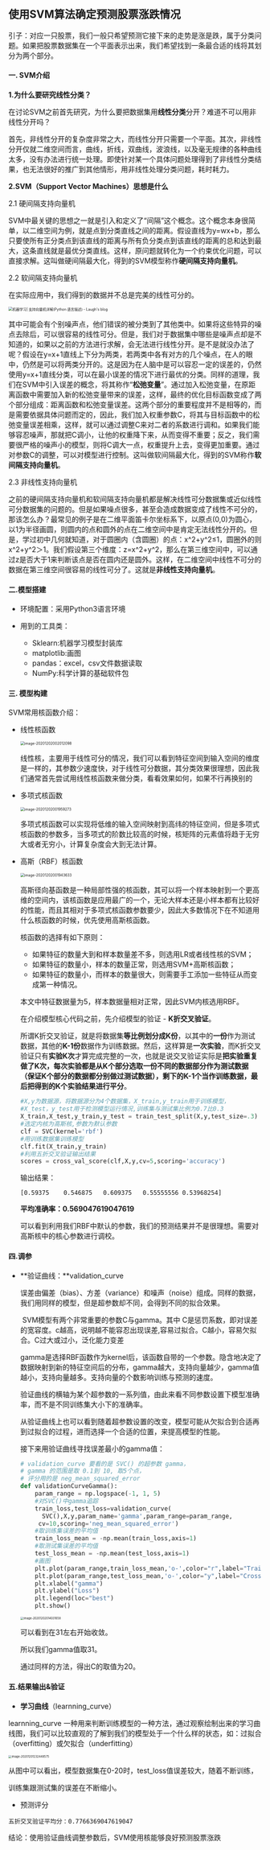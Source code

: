 ## 使用SVM算法确定预测股票涨跌情况

引子：对应一只股票，我们一般只希望预测它接下来的走势是涨是跌，属于分类问题。如果把股票数据集在一个平面表示出来，我们希望找到一条最合适的线将其划分为两个部分。

#### 一. SVM介绍

**1.为什么要研究线性分类？**

在讨论SVM之前首先研究，为什么要把数据集用**线性分类**分开？难道不可以用非线性分开吗？

首先，非线性分开的复杂度非常之大，而线性分开只需要一个平面。其次，非线性分开仅就二维空间而言，曲线，折线，双曲线，波浪线，以及毫无规律的各种曲线太多，没有办法进行统一处理。即使针对某一个具体问题处理得到了非线性分类结果，也无法很好的推广到其他情形，用非线性处理分类问题，耗时耗力。

**2.SVM（Support Vector Machines）思想是什么**

2.1 硬间隔支持向量机

SVM中最关键的思想之一就是引入和定义了“间隔”这个概念。这个概念本身很简单，以二维空间为例，就是点到分类直线之间的距离。假设直线为y=wx+b，那么只要使所有正分类点到该直线的距离与所有负分类点到该直线的距离的总和达到最大，这条直线就是最优分类直线。这样，原问题就转化为一个约束优化问题，可以直接求解。这叫做硬间隔最大化，得到的SVM模型称作**硬间隔支持向量机**。

 2.2 软间隔支持向量机

在实际应用中，我们得到的数据并不总是完美的线性可分的。



<img src="https://laugh12321-1258080753.cos.ap-chengdu.myqcloud.com/laugh's%20blog/images/Support%20vector%20machine/output_04.png" alt="机器学习| 支持向量机详解(Python 语言描述) - Laugh's blog" style="zoom:50%;" />

其中可能会有个别噪声点，他们错误的被分类到了其他类中。如果将这些特异的噪点去除后，可以很容易的线性可分。但是，我们对于数据集中哪些是噪声点却是不知道的，如果以之前的方法进行求解，会无法进行线性分开。是不是就没办法了呢？假设在y=x+1直线上下分为两类，若两类中各有对方的几个噪点，在人的眼中，仍然是可以将两类分开的。这是因为在人脑中是可以容忍一定的误差的，仍然使用y=x+1直线分类，可以在最小误差的情况下进行最优的分类。同样的道理，我们在SVM中引入误差的概念，将其称作“**松弛变量**”。通过加入松弛变量，在原距离函数中需要加入新的松弛变量带来的误差，这样，最终的优化目标函数变成了两个部分组成：距离函数和松弛变量误差。这两个部分的重要程度并不是相等的，而是需要依据具体问题而定的，因此，我们加入权重参数C，将其与目标函数中的松弛变量误差相乘，这样，就可以通过调整C来对二者的系数进行调和。如果我们能够容忍噪声，那就把C调小，让他的权重降下来，从而变得不重要；反之，我们需要很严格的噪声小的模型，则将C调大一点，权重提升上去，变得更加重要。通过对参数C的调整，可以对模型进行控制。这叫做软间隔最大化，得到的SVM称作**软间隔支持向量机**。

 2.3 非线性支持向量机

 之前的硬间隔支持向量机和软间隔支持向量机都是解决线性可分数据集或近似线性可分数据集的问题的。但是如果噪点很多，甚至会造成数据变成了线性不可分的，那该怎么办？最常见的例子是在二维平面笛卡尔坐标系下，以原点(0,0)为圆心，以1为半径画圆，则圆内的点和圆外的点在二维空间中是肯定无法线性分开的。但是，学过初中几何就知道，对于圆圈内（含圆圈）的点：x^2+y^2≤1，圆圈外的则x^2+y^2＞1。我们假设第三个维度：z=x^2+y^2，那么在第三维空间中，可以通过z是否大于1来判断该点是否在圆内还是圆外。这样，在二维空间中线性不可分的数据在第三维空间很容易的线性可分了。这就是**非线性支持向量机**。

#### 二.模型搭建

- 环境配置：采用Python3语言环境

- 用到的工具类：

  - Sklearn:机器学习模型封装库
  - matplotlib:画图
  - pandas：excel，csv文件数据读取
  - NumPy:科学计算的基础软件包

  

#### 三. 模型构建

SVM常用核函数介绍：

- 线性核函数

  <img src="/Users/quat1ly/Library/Application Support/typora-user-images/image-20201202002012098.png" alt="image-20201202002012098" style="zoom:50%;" />

  线性核，主要用于线性可分的情况，我们可以看到特征空间到输入空间的维度是一样的，其参数少速度快，对于线性可分数据，其分类效果很理想，因此我们通常首先尝试用线性核函数来做分类，看看效果如何，如果不行再换别的

- 多项式核函数

  <img src="/Users/quat1ly/Library/Application Support/typora-user-images/image-20201202001959273.png" alt="image-20201202001959273" style="zoom:50%;" />

  多项式核函数可以实现将低维的输入空间映射到高纬的特征空间，但是多项式核函数的参数多，当多项式的阶数比较高的时候，核矩阵的元素值将趋于无穷大或者无穷小，计算复杂度会大到无法计算。

- 高斯（RBF）核函数

  <img src="/Users/quat1ly/Library/Application Support/typora-user-images/image-20201202001943633.png" alt="image-20201202001943633" style="zoom:50%;" />

  高斯径向基函数是一种局部性强的核函数，其可以将一个样本映射到一个更高维的空间内，该核函数是应用最广的一个，无论大样本还是小样本都有比较好的性能，而且其相对于多项式核函数参数要少，因此大多数情况下在不知道用什么核函数的时候，优先使用高斯核函数。

  核函数的选择有如下原则：

  - 如果特征的数量大到和样本数量差不多，则选用LR或者线性核的SVM；
  - 如果特征的数量小，样本的数量正常，则选用SVM+高斯核函数；
  - 如果特征的数量小，而样本的数量很大，则需要手工添加一些特征从而变成第一种情况。

  本文中特征数据量为5，样本数据量相对正常，因此SVM内核选用RBF。

  在介绍模型核心代码之前，先介绍模型的验证 - **K折交叉验证**。

  所谓K折交叉验证，就是将数据集**等比例划分成K份**，以其中的**一份**作为测试数据，其他的**K-1份**数据作为训练数据。然后，这样算是**一次实验**，而K折交叉验证只有**实验K次**才算完成完整的一次，也就是说交叉验证实际是**把实验重复做了K次，每次实验都是从K个部分选取一份不同的数据部分作为测试数据（保证K个部分的数据都分别做过测试数据），剩下的K-1个当作训练数据，最后把得到的K个实验结果进行平分**。

  ```python
  #X,y为数据源，将数据源分为4个数据集，X_train,y_train用于训练模型，
  #X_test，y_test用于检测模型运行情况,训练集与测试集比例为0.7比0.3
  X_train,X_test,y_train,y_test = train_test_split(X,y,test_size=.3)
  #选定内核为高斯核,参数为默认参数
  clf = SVC(kernel='rbf') 
  #用训练数据集训练模型
  clf.fit(X_train,y_train)
  #利用五折交叉验证输出结果
  scores = cross_val_score(clf,X,y,cv=5,scoring='accuracy')
  ```

  输出结果：

  `[0.59375    0.546875   0.609375   0.55555556 0.53968254]`

  **平均准确率：0.569047619047619**

  可以看到利用我们RBF中默认的参数，我们的预测结果并不是很理想。需要对高斯核中的核心参数进行调校。

  

#### 四.调参

- **验证曲线：**validation_curve

  误差由偏差（bias）、方差（variance）和噪声（noise）组成。同样的数据，我们用同样的模型，但是超参数却不同，会得到不同的拟合效果。

  ​     SVM模型有两个非常重要的参数C与gamma。其中 C是惩罚系数，即对误差的宽容度。c越高，说明越不能容忍出现误差,容易过拟合。C越小，容易欠拟合。C过大或过小，泛化能力变差

  ​      gamma是选择RBF函数作为kernel后，该函数自带的一个参数。隐含地决定了数据映射到新的特征空间后的分布，gamma越大，支持向量越少，gamma值越小，支持向量越多。支持向量的个数影响训练与预测的速度。

  验证曲线的横轴为某个超参数的一系列值，由此来看不同参数设置下模型准确率，而不是不同训练集大小下的准确率。

  从验证曲线上也可以看到随着超参数设置的改变，模型可能从欠拟合到合适再到过拟合的过程，进而选择一个合适的位置，来提高模型的性能。

  接下来用验证曲线寻找误差最小的gamma值：

  ```python
  # validation_curve 要看的是 SVC() 的超参数 gamma，
  # gamma 的范围是取 0.1到 10, 取5个点，
  # 评分用的是 neg_mean_squared_error
  def validationCurveGamma():
      param_range = np.logspace(-1, 1, 5)
      #对SVC()中gamma追踪
      train_loss,test_loss=validation_curve(
   		SVC(),X,y,param_name='gamma',param_range=param_range,
       cv=10,scoring='neg_mean_squared_error')
      #取训练集误差的平均值
      train_loss_mean = -np.mean(train_loss,axis=1)
      #取测试集误差的平均值
      test_loss_mean = -np.mean(test_loss,axis=1)
      #画图
      plt.plot(param_range,train_loss_mean,'o-',color="r",label="Training")
      plt.plot(param_range,test_loss_mean,'o-',color="y",label="Cross-validation")
      plt.xlabel("gamma")
      plt.ylabel("Loss")
      plt.legend(loc="best")
      plt.show()
  ```

  <img src="/Users/quat1ly/Library/Application Support/typora-user-images/image-20201202014031658.png" alt="image-20201202014031658" style="zoom:40%;" />

  可以看到在31左右开始收敛。

  所以我们gamma值取31。

  通过同样的方法，得出C的取值为20。

#### 五.结果输出&验证

- **学习曲线**（learnning_curve）

learnning_curve 一种用来判断训练模型的一种方法，通过观察绘制出来的学习曲线图，我们可以比较直观的了解到我们的模型处于一个什么样的状态，如：过拟合（overfitting）或欠拟合（underfitting）

<img src="/Users/quat1ly/Library/Application Support/typora-user-images/image-20201201232448575.png" alt="image-20201201232448575" style="zoom:40%;" />

从图中可以看出，模型数据集在0-20时，test_loss值误差较大，随着不断训练，

训练集跟测试集的误差在不断缩小。

- 预测评分

```
五折交叉验证平均分：0.7766369047619047
```

结论：使用验证曲线调整参数后，SVM使用核能够良好预测股票涨跌

